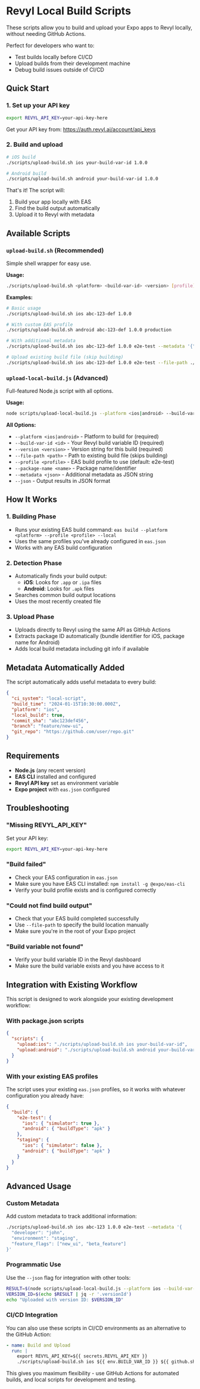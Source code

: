 # Revyl Local Build Scripts

These scripts allow you to build and upload your Expo apps to Revyl locally,
without needing GitHub Actions.

Perfect for developers who want to:

- Test builds locally before CI/CD
- Upload builds from their development machine
- Debug build issues outside of CI/CD

## Quick Start

### 1. Set up your API key

```bash
export REVYL_API_KEY=your-api-key-here
```

Get your API key from: https://auth.revyl.ai/account/api_keys

### 2. Build and upload

```bash
# iOS build
./scripts/upload-build.sh ios your-build-var-id 1.0.0

# Android build
./scripts/upload-build.sh android your-build-var-id 1.0.0
```

That's it! The script will:

1. Build your app locally with EAS
2. Find the build output automatically
3. Upload it to Revyl with metadata

## Available Scripts

### `upload-build.sh` (Recommended)

Simple shell wrapper for easy use.

**Usage:**

```bash
./scripts/upload-build.sh <platform> <build-var-id> <version> [profile] [additional-args...]
```

**Examples:**

```bash
# Basic usage
./scripts/upload-build.sh ios abc-123-def 1.0.0

# With custom EAS profile
./scripts/upload-build.sh android abc-123-def 1.0.0 production

# With additional metadata
./scripts/upload-build.sh ios abc-123-def 1.0.0 e2e-test --metadata '{"env":"staging"}'

# Upload existing build file (skip building)
./scripts/upload-build.sh ios abc-123-def 1.0.0 e2e-test --file-path ./MyApp.app
```

### `upload-local-build.js` (Advanced)

Full-featured Node.js script with all options.

**Usage:**

```bash
node scripts/upload-local-build.js --platform <ios|android> --build-var-id <id> --version <version> [options]
```

**All Options:**

- `--platform <ios|android>` - Platform to build for (required)
- `--build-var-id <id>` - Your Revyl build variable ID (required)
- `--version <version>` - Version string for this build (required)
- `--file-path <path>` - Path to existing build file (skips building)
- `--profile <profile>` - EAS build profile to use (default: e2e-test)
- `--package-name <name>` - Package name/identifier
- `--metadata <json>` - Additional metadata as JSON string
- `--json` - Output results in JSON format

## How It Works

### 1. Building Phase

- Runs your existing EAS build command:
  `eas build --platform <platform> --profile <profile> --local`
- Uses the same profiles you've already configured in `eas.json`
- Works with any EAS build configuration

### 2. Detection Phase

- Automatically finds your build output:
  - **iOS**: Looks for `.app` or `.ipa` files
  - **Android**: Looks for `.apk` files
- Searches common build output locations
- Uses the most recently created file

### 3. Upload Phase

- Uploads directly to Revyl using the same API as GitHub Actions
- Extracts package ID automatically (bundle identifier for iOS, package name for
  Android)
- Adds local build metadata including git info if available

## Metadata Automatically Added

The script automatically adds useful metadata to every build:

```json
{
  "ci_system": "local-script",
  "build_time": "2024-01-15T10:30:00.000Z",
  "platform": "ios",
  "local_build": true,
  "commit_sha": "abc123def456",
  "branch": "feature/new-ui",
  "git_repo": "https://github.com/user/repo.git"
}
```

## Requirements

- **Node.js** (any recent version)
- **EAS CLI** installed and configured
- **Revyl API key** set as environment variable
- **Expo project** with `eas.json` configured

## Troubleshooting

### "Missing REVYL_API_KEY"

Set your API key:

```bash
export REVYL_API_KEY=your-api-key-here
```

### "Build failed"

- Check your EAS configuration in `eas.json`
- Make sure you have EAS CLI installed: `npm install -g @expo/eas-cli`
- Verify your build profile exists and is configured correctly

### "Could not find build output"

- Check that your EAS build completed successfully
- Use `--file-path` to specify the build location manually
- Make sure you're in the root of your Expo project

### "Build variable not found"

- Verify your build variable ID in the Revyl dashboard
- Make sure the build variable exists and you have access to it

## Integration with Existing Workflow

This script is designed to work alongside your existing development workflow:

### With package.json scripts

```json
{
  "scripts": {
    "upload:ios": "./scripts/upload-build.sh ios your-build-var-id",
    "upload:android": "./scripts/upload-build.sh android your-build-var-id"
  }
}
```

### With your existing EAS profiles

The script uses your existing `eas.json` profiles, so it works with whatever
configuration you already have:

```json
{
  "build": {
    "e2e-test": {
      "ios": { "simulator": true },
      "android": { "buildType": "apk" }
    },
    "staging": {
      "ios": { "simulator": false },
      "android": { "buildType": "apk" }
    }
  }
}
```

## Advanced Usage

### Custom Metadata

Add custom metadata to track additional information:

```bash
./scripts/upload-build.sh ios abc-123 1.0.0 e2e-test --metadata '{
  "developer": "john",
  "environment": "staging",
  "feature_flags": ["new_ui", "beta_feature"]
}'
```

### Programmatic Use

Use the `--json` flag for integration with other tools:

```bash
RESULT=$(node scripts/upload-local-build.js --platform ios --build-var-id abc-123 --version 1.0.0 --json)
VERSION_ID=$(echo $RESULT | jq -r '.versionId')
echo "Uploaded with version ID: $VERSION_ID"
```

### CI/CD Integration

You can also use these scripts in CI/CD environments as an alternative to the
GitHub Action:

```yaml
- name: Build and Upload
  run: |
    export REVYL_API_KEY=${{ secrets.REVYL_API_KEY }}
    ./scripts/upload-build.sh ios ${{ env.BUILD_VAR_ID }} ${{ github.sha }}
```

This gives you maximum flexibility - use GitHub Actions for automated builds,
and local scripts for development and testing.


